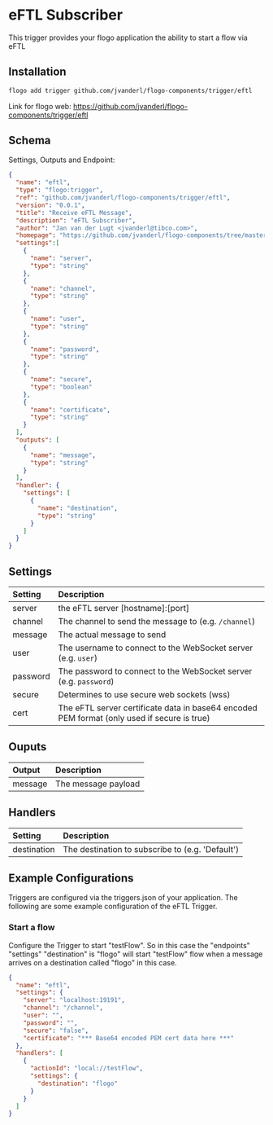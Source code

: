 # eFTL Subscriber
This trigger provides your flogo application the ability to start a flow via eFTL


## Installation

```bash
flogo add trigger github.com/jvanderl/flogo-components/trigger/eftl
```
Link for flogo web: https://github.com/jvanderl/flogo-components/trigger/eftl

## Schema
Settings, Outputs and Endpoint:

```json
{
  "name": "eftl",
  "type": "flogo:trigger",
  "ref": "github.com/jvanderl/flogo-components/trigger/eftl",
  "version": "0.0.1",
  "title": "Receive eFTL Message",
  "description": "eFTL Subscriber",
  "author": "Jan van der Lugt <jvanderl@tibco.com>",
  "homepage": "https://github.com/jvanderl/flogo-components/tree/master/trigger/eftl",
  "settings":[
    {
      "name": "server",
      "type": "string"
    },
    {
      "name": "channel",
      "type": "string"
    },
    {
      "name": "user",
      "type": "string"
    },
    {
      "name": "password",
      "type": "string"
    },
    {
      "name": "secure",
      "type": "boolean"
    },
    {
      "name": "certificate",
      "type": "string"
    }
  ],
  "outputs": [
    {
      "name": "message",
      "type": "string"
    }
  ],
  "handler": {
    "settings": [
      {
        "name": "destination",
        "type": "string"
      }
    ]
  }
}
```
## Settings
| Setting   | Description    |
|:----------|:---------------|
| server    | the eFTL server [hostname]:[port]|
| channel     | The channel to send the message to (e.g. `/channel`)   |
| message     | The actual message to send |
| user        | The username to connect to the WebSocket server (e.g. `user`) |
| password    | The password to connect to the WebSocket server (e.g. `password`) |
| secure      | Determines to use secure web sockets (wss) |
| cert        | The eFTL server certificate data in base64 encoded PEM format (only used if secure is true) |

## Ouputs
| Output   | Description    |
|:----------|:---------------|
| message    | The message payload |

## Handlers
| Setting   | Description    |
|:----------|:---------------|
| destination | The destination to subscribe to (e.g. 'Default') |


## Example Configurations

Triggers are configured via the triggers.json of your application. The following are some example configuration of the eFTL Trigger.

### Start a flow
Configure the Trigger to start "testFlow". So in this case the "endpoints" "settings" "destination" is "flogo" will start "testFlow" flow when a message arrives on a destination called "flogo" in this case.

```json
{
  "name": "eftl",
  "settings": {
    "server": "localhost:19191",
    "channel": "/channel",
    "user": "",
    "password": "",
    "secure": "false",
    "certificate": "*** Base64 encoded PEM cert data here ***"
  },
  "handlers": [
    {
      "actionId": "local://testFlow",
      "settings": {
        "destination": "flogo"
      }
    }
  ]
}
```
